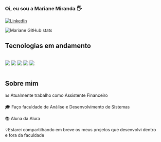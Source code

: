 
### Oi, eu sou a Mariane Miranda 🖐️

[![LinkedIn](https://img.shields.io/badge/LinkedIn-0077B5?style=for-the-badge&logo=linkedin&logoColor=white)](https://www.linkedin.com/in/mariane-miranda-b842a91aa/)

![Mariane GitHub stats](https://github-readme-stats.vercel.app/api?username=mariane&show_icons=true&theme=radical)

## Tecnologias em andamento

<div style="display: inline_block"><br/>
<img align="center" alt"Html5" src="https://img.shields.io/badge/HTML5-E34F26?style=for-the-badge&logo=html5&logoColor=white" />
<img align="center" alt"Html5" src="https://img.shields.io/badge/CSS3-1572B6?style=for-the-badge&logo=css3&logoColor=white" />
 <img align="center" alt"Html5" src="https://img.shields.io/badge/Java-ED8B00?style=for-the-badge&logo=openjdk&logoColor=white" />
 <img align="center" alt"Html5" src="https://img.shields.io/badge/Python-3776AB?style=for-the-badge&logo=python&logoColor=white" />
 <img align="center" alt"Html5" src="https://img.shields.io/badge/MySQL-005C84?style=for-the-badge&logo=mysql&logoColor=white" />
</div><br/>

## Sobre mim
📊 Atualmente trabalho como Assistente Financeiro

🎓 Faço faculdade de Análise e Desenvolvimento de Sistemas

📚 Aluna da Alura

💡Estarei compartilhando em breve os meus projetos que desenvolvi dentro e fora da faculdade
